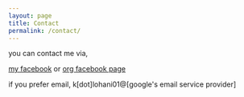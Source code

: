 ```yaml
---
layout: page
title: Contact
permalink: /contact/
---
```


you can contact me via,

[my facebook](https://www.facebook.com/kshitij.lohani) or [org facebook page](http://facebook.com/aawara.org)

if you prefer email, k[dot]lohani01@[google's email service provider]
